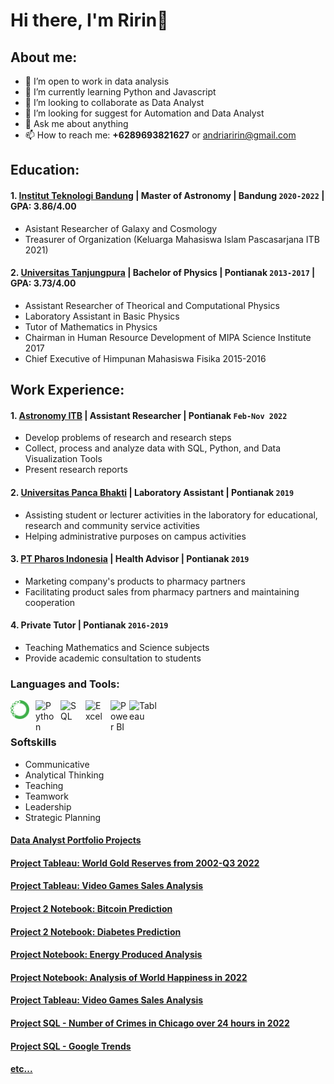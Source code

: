 # Hi there, I'm Ririn👋
## About me:
- 🔭 I’m open to work in data analysis
- 🌱 I’m currently learning Python and Javascript
- 👯 I’m looking to collaborate as Data Analyst
- 🤔 I’m looking for suggest for Automation and Data Analyst
- 💬 Ask me about anything
- 📫 How to reach me: **+6289693821627** or andriaririn@gmail.com

## Education:

#### 1. [Institut Teknologi Bandung](https://www.itb.ac.id/) | Master of Astronomy | Bandung `2020-2022` | GPA: 3.86/4.00
   - Asistant Researcher of Galaxy and Cosmology
   - Treasurer of Organization (Keluarga Mahasiswa Islam Pascasarjana ITB 2021)
 #### 2. [Universitas Tanjungpura](https://untan.ac.id/) | Bachelor of Physics | Pontianak `2013-2017` | GPA: 3.73/4.00
   - Assistant Researcher of Theorical and Computational Physics
   - Laboratory Assistant in Basic Physics
   - Tutor of Mathematics in Physics
   - Chairman in Human Resource Development of MIPA Science Institute 2017
   - Chief Executive of Himpunan Mahasiswa Fisika 2015-2016
   

## Work Experience:
#### 1. [Astronomy ITB](https://www.as.itb.ac.id/id/) | Assistant Researcher | Pontianak `Feb-Nov 2022`
   - Develop problems of research and research steps
   - Collect, process and analyze data with SQL, Python, and Data Visualization Tools
   - Present research reports
#### 2. [Universitas Panca Bhakti](https://upb.ac.id/) | Laboratory Assistant | Pontianak `2019`
   - Assisting student or lecturer activities in the laboratory for educational, research and community service activities
   - Helping administrative purposes on campus activities
#### 3. [PT Pharos Indonesia](http://www.pharos.co.id/) | Health Advisor | Pontianak `2019`
   - Marketing company's products to pharmacy partners
   - Facilitating product sales from pharmacy partners and maintaining cooperation
#### 4. Private Tutor | Pontianak `2016-2019`
   - Teaching Mathematics and Science subjects
   - Provide academic consultation to students

### Languages and Tools:

[<img align="left" alt="Anaconda" width="30px" src="https://github.com/devicons/devicon/blob/v2.15.1/icons/anaconda/anaconda-original.svg" style="padding-right:10px;" />][webdev]
[<img align="left" alt="Python" width="30px" src="https://upload.wikimedia.org/wikipedia/commons/thumb/c/c3/Python-logo-notext.svg/110px-Python-logo-notext.svg.png?20100317150552" style="padding-right:10px;" />][webdev]
[<img align="left" alt="SQL" width="30px" src="https://upload.wikimedia.org/wikipedia/commons/8/87/Sql_data_base_with_logo.png" style="padding-right:10px;" />][webdev]
[<img align="left" alt="Excel" width="30px" src="https://is2-ssl.mzstatic.com/image/thumb/Purple126/v4/a8/fd/5a/a8fd5a84-c6f1-355f-3b9f-6e86598efaa3/XCEL.png/1200x630bb.png" style="padding-right:10px;" />][webdev]
[<img align="left" alt="Power BI" width="30px" src="https://powerbi.microsoft.com/pictures/application-logos/svg/powerbi.svg" style="padding-right:0px;" />][webdev]
[<img align="left" alt="Tableau" width="50px" src="https://logos-world.net/wp-content/uploads/2021/10/Tableau-Symbol.png" style="padding-right:10px;" />][webdev]

<br />
<br />

### Softskills
- Communicative
- Analytical Thinking
- Teaching
- Teamwork
- Leadership
- Strategic Planning


#### [Data Analyst Portfolio Projects](https://github.com/Rinandriyani)
#### [Project Tableau: World Gold Reserves from 2002-Q3 2022](https://public.tableau.com/app/profile/ririn.andriyani/viz/WorldGoldReservesfrom2002-Q32022/Dashboard1)

#### [Project Tableau: Video Games Sales Analysis](https://public.tableau.com/app/profile/ririn.andriyani/viz/VideoGamesSalesAnalysis_16738623051770/Dashboard1#1)

#### [Project 2 Notebook: Bitcoin Prediction](https://nbviewer.org/github/Rinandriyani/Ririn_Andriyani/blob/main/Project%20Notebook/Bitcoin_Prediction.ipynb)

#### [Project 2 Notebook: Diabetes Prediction](https://nbviewer.org/github/Rinandriyani/Project-Data/blob/main/Project%20Notebook/Diabetes%20Prediction.ipynb)

#### [Project Notebook: Energy Produced Analysis](https://github.com/Rinandriyani/Project-Data/blob/main/Project%20Notebook/Energy%20Produced_1.ipynb)

#### [Project Notebook: Analysis of World Happiness in 2022](https://nbviewer.org/github/Rinandriyani/Ririn_Andriyani/blob/main/Project%20Notebook/World%20Happines%20Report%202022.ipynb)

#### [Project Tableau: Video Games Sales Analysis](https://public.tableau.com/app/profile/ririn.andriyani/viz/VideoGamesSalesAnalysis_16738623051770/Dashboard1#1)

#### [Project SQL - Number of Crimes in Chicago over 24 hours in 2022](https://github.com/Rinandriyani/Project-Data/blob/main/SQL/CRIME%20ACCUMULATION.txt)

#### [Project SQL - Google Trends](https://github.com/Rinandriyani/Project-Data/blob/main/SQL/GOOGLE%20TRENDS.txt)

#### [etc...](https://github.com/Rinandriyani?tab=repositories)

[webdev]: https://github.com/Rinandriyani
